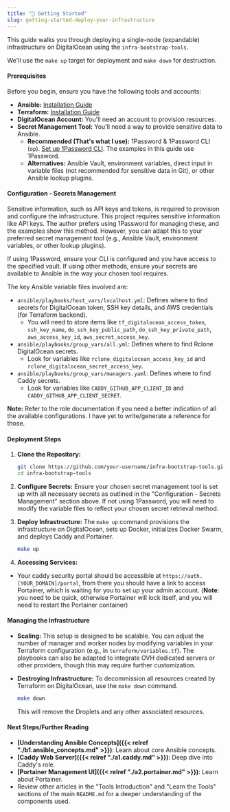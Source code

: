 ```yaml
---
title: "🚀 Getting Started"
slug: getting-started-deploy-your-infrastructure
---
```


This guide walks you through deploying a single-node (expandable) infrastructure on DigitalOcean using the `infra-bootstrap-tools`.

We'll use the `make up` target for deployment and `make down` for destruction.

#### Prerequisites

Before you begin, ensure you have the following tools and accounts:

*   **Ansible:** [Installation Guide](https://docs.ansible.com/ansible/latest/installation_guide/intro_installation.html)
*   **Terraform:** [Installation Guide](https://learn.hashicorp.com/tutorials/terraform/install-cli)
*   **DigitalOcean Account:** You'll need an account to provision resources.
*   **Secret Management Tool:** You'll need a way to provide sensitive data to Ansible.
    *   **Recommended (That's what I use):** 1Password & 1Password CLI (`op`). [Set up 1Password CLI](https://developer.1password.com/docs/cli/get-started/). The examples in this guide use 1Password.
    *   **Alternatives:** Ansible Vault, environment variables, direct input in variable files (not recommended for sensitive data in Git), or other Ansible lookup plugins.

#### Configuration - Secrets Management

Sensitive information, such as API keys and tokens, is required to provision and configure the infrastructure. This project requires sensitive information like API keys. The author prefers using 1Password for managing these, and the examples show this method. However, you can adapt this to your preferred secret management tool (e.g., Ansible Vault, environment variables, or other lookup plugins).

If using 1Password, ensure your CLI is configured and you have access to the specified vault. If using other methods, ensure your secrets are available to Ansible in the way your chosen tool requires.

The key Ansible variable files involved are:

*   `ansible/playbooks/host_vars/localhost.yml`: Defines where to find secrets for DigitalOcean token, SSH key details, and AWS credentials (for Terraform backend).
    *   You will need to store items like `tf_digitalocean_access_token`, `ssh_key_name`, `do_ssh_key_public_path`, `do_ssh_key_private_path`, `aws_access_key_id`, `aws_secret_access_key`.
*   `ansible/playbooks/group_vars/all.yml`: Defines where to find Rclone DigitalOcean secrets.
    *   Look for variables like `rclone_digitalocean_access_key_id` and `rclone_digitalocean_secret_access_key`.
*   `ansible/playbooks/group_vars/managers.yaml`: Defines where to find Caddy secrets.
    *   Look for variables like `CADDY_GITHUB_APP_CLIENT_ID` and `CADDY_GITHUB_APP_CLIENT_SECRET`.

**Note:** Refer to the role documentation if you need a better indication of all the available configurations. I have yet to write/generate a reference for those.

#### Deployment Steps

1.  **Clone the Repository:**
    ```bash
    git clone https://github.com/your-username/infra-bootstrap-tools.git # Replace with the actual repository URL
    cd infra-bootstrap-tools
    ```

2.  **Configure Secrets:**
    Ensure your chosen secret management tool is set up with all necessary secrets as outlined in the "Configuration - Secrets Management" section above. If not using 1Password, you will need to modify the variable files to reflect your chosen secret retrieval method.

3.  **Deploy Infrastructure:**
    The `make up` command provisions the infrastructure on DigitalOcean, sets up Docker, initializes Docker Swarm, and deploys Caddy and Portainer.
    ```bash
    make up
    ```

4.  **Accessing Services:**
   * Your caddy security portal should be accessible at `https://auth.[YOUR_DOMAIN]/portal`, from there you should have a link to access Portainer, which is waiting for you to set up your admin account. (**Note**: you need to be quick, otherwise Portainer will lock itself, and you will need to restart the Portainer container)
    

#### Managing the Infrastructure

*   **Scaling:**
    This setup is designed to be scalable. You can adjust the number of manager and worker nodes by modifying variables in your Terraform configuration (e.g., in `terraform/variables.tf`). The playbooks can also be adapted to integrate OVH dedicated servers or other providers, though this may require further customization.

*   **Destroying Infrastructure:**
    To decommission all resources created by Terraform on DigitalOcean, use the `make down` command.
    ```bash
    make down
    ```
    This will remove the Droplets and any other associated resources.

#### Next Steps/Further Reading

*   **[Understanding Ansible Concepts]({{< relref "./b1.ansible_concepts.md" >}})**: Learn about core Ansible concepts.
*   **[Caddy Web Server]({{< relref "./a1.caddy.md" >}})**: Deep dive into Caddy's role.
*   **[Portainer Management UI]({{< relref "./a2.portainer.md" >}})**: Learn about Portainer.
*   Review other articles in the "Tools Introduction" and "Learn the Tools" sections of the main `README.md` for a deeper understanding of the components used.

